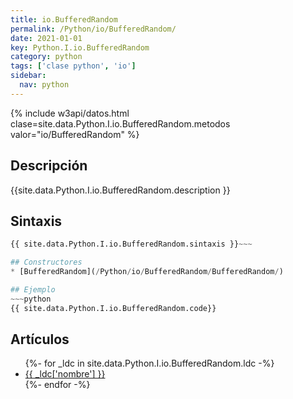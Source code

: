```yaml
---
title: io.BufferedRandom
permalink: /Python/io/BufferedRandom/
date: 2021-01-01
key: Python.I.io.BufferedRandom
category: python
tags: ['clase python', 'io']
sidebar: 
  nav: python
---
```


{% include w3api/datos.html clase=site.data.Python.I.io.BufferedRandom.metodos valor="io/BufferedRandom" %}

## Descripción
{{site.data.Python.I.io.BufferedRandom.description }}

## Sintaxis
~~~python
{{ site.data.Python.I.io.BufferedRandom.sintaxis }}~~~

## Constructores
* [BufferedRandom](/Python/io/BufferedRandom/BufferedRandom/)

## Ejemplo
~~~python
{{ site.data.Python.I.io.BufferedRandom.code}}
~~~

## Artículos
<ul>
{%- for _ldc in site.data.Python.I.io.BufferedRandom.ldc -%}
   <li>
       <a href="{{_ldc['url'] }}">{{ _ldc['nombre'] }}</a>
   </li>
{%- endfor -%}
</ul>
